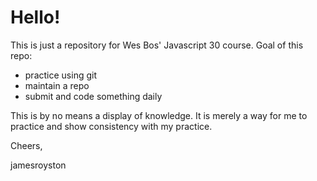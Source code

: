 # Hello! 

This is just a repository for Wes Bos' Javascript 30 course.
Goal of this repo: 
- practice using git
- maintain a repo
- submit and code something daily

This is by no means a display of knowledge. It is merely a way for me to practice and show consistency with my practice. 

Cheers, 

jamesroyston
